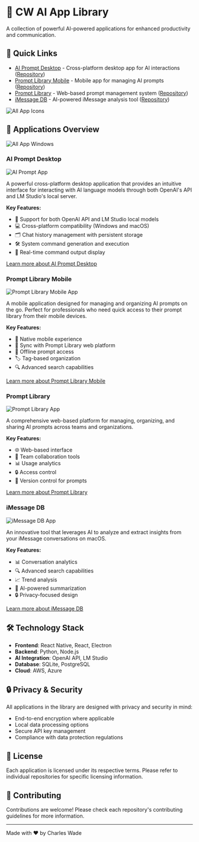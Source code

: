 # 🤖 CW AI App Library

A collection of powerful AI-powered applications for enhanced productivity and communication.

## 🚀 Quick Links

- [AI Prompt Desktop](#ai-prompt-desktop) - Cross-platform desktop app for AI interactions ([Repository](https://github.com/CWade3051/AIPrompt))
- [Prompt Library Mobile](#prompt-library-mobile) - Mobile app for managing AI prompts ([Repository](https://github.com/walmart-acquisition-tech/cw-prompt-library-mobile))
- [Prompt Library](#prompt-library) - Web-based prompt management system ([Repository](https://github.com/walmart-acquisition-tech/cw-prompt-library))
- [iMessage DB](#imessage-db) - AI-powered iMessage analysis tool ([Repository](https://github.com/CW-Computing/cw-iMessageDB))

![All App Icons](assets/AllAppIcons.png)

## 📱 Applications Overview

![All App Windows](assets/AllAppWindows.png)

### AI Prompt Desktop
![AI Prompt App](assets/AIPromptApp.png)

A powerful cross-platform desktop application that provides an intuitive interface for interacting with AI language models through both OpenAI's API and LM Studio's local server.

**Key Features:**
- 🔄 Support for both OpenAI API and LM Studio local models
- 💻 Cross-platform compatibility (Windows and macOS)
- 🗂️ Chat history management with persistent storage
- 🛠️ System command generation and execution
- 📝 Real-time command output display

[Learn more about AI Prompt Desktop](https://github.com/CWade3051/AIPrompt)

### Prompt Library Mobile
![Prompt Library Mobile App](assets/cw-prompt-library-mobile-app.png)

A mobile application designed for managing and organizing AI prompts on the go. Perfect for professionals who need quick access to their prompt library from their mobile devices.

**Key Features:**
- 📱 Native mobile experience
- 🔄 Sync with Prompt Library web platform
- 📂 Offline prompt access
- 🏷️ Tag-based organization
- 🔍 Advanced search capabilities

[Learn more about Prompt Library Mobile](https://github.com/walmart-acquisition-tech/cw-prompt-library-mobile)

### Prompt Library
![Prompt Library App](assets/cw-prompt-library-app.png)

A comprehensive web-based platform for managing, organizing, and sharing AI prompts across teams and organizations.

**Key Features:**
- 🌐 Web-based interface
- 👥 Team collaboration tools
- 📊 Usage analytics
- 🔒 Access control
- 🔄 Version control for prompts

[Learn more about Prompt Library](https://github.com/walmart-acquisition-tech/cw-prompt-library)

### iMessage DB
![iMessage DB App](assets/cw-imessagedb-app.png)

An innovative tool that leverages AI to analyze and extract insights from your iMessage conversations on macOS.

**Key Features:**
- 📊 Conversation analytics
- 🔍 Advanced search capabilities
- 📈 Trend analysis
- 🤖 AI-powered summarization
- 🔒 Privacy-focused design

[Learn more about iMessage DB](https://github.com/CW-Computing/cw-iMessageDB)

## 🛠️ Technology Stack

- **Frontend**: React Native, React, Electron
- **Backend**: Python, Node.js
- **AI Integration**: OpenAI API, LM Studio
- **Database**: SQLite, PostgreSQL
- **Cloud**: AWS, Azure

## 🔒 Privacy & Security

All applications in the library are designed with privacy and security in mind:
- End-to-end encryption where applicable
- Local data processing options
- Secure API key management
- Compliance with data protection regulations

## 📝 License

Each application is licensed under its respective terms. Please refer to individual repositories for specific licensing information.

## 🤝 Contributing

Contributions are welcome! Please check each repository's contributing guidelines for more information.

---

Made with ❤️ by Charles Wade
